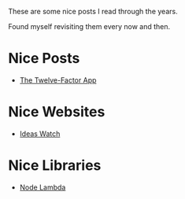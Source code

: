 These are some nice posts I read through the years.

Found myself revisiting them every now and then.


# Nice Posts


 - [The Twelve-Factor App](https://12factor.net/)



# Nice Websites

 - [Ideas Watch](http://www.ideaswatch.com/)


# Nice Libraries

 - [Node Lambda](https://www.npmjs.com/package/node-lambda) 
